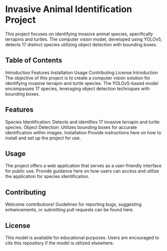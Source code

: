 # Invasive Animal Identification Project
<!-- Banner Placeholder: ![Project Banner](link_to_your_banner_image) -->
This project focuses on identifying invasive animal species, specifically terrapins and turtles. The computer vision model, developed using YOLOv5, detects 17 distinct species utilizing object detection with bounding boxes.

## Table of Contents
Introduction
Features
Installation
Usage
Contributing
License
Introduction
The objective of this project is to create a computer vision solution for identifying invasive terrapin and turtle species. The YOLOv5-based model encompasses 17 species, leveraging object detection techniques with bounding boxes.

## Features
Species Identification: Detects and identifies 17 invasive terrapin and turtle species.
Object Detection: Utilizes bounding boxes for accurate identification within images.
Installation
Provide instructions here on how to install and set up the project for use.

## Usage
The project offers a web application that serves as a user-friendly interface for public use. Provide guidance here on how users can access and utilize the application for species identification.

## Contributing
Welcome contributions! Guidelines for reporting bugs, suggesting enhancements, or submitting pull requests can be found here.

## License
This model is available for educational purposes. Users are encouraged to cite this repository if the model is utilized elsewhere.
